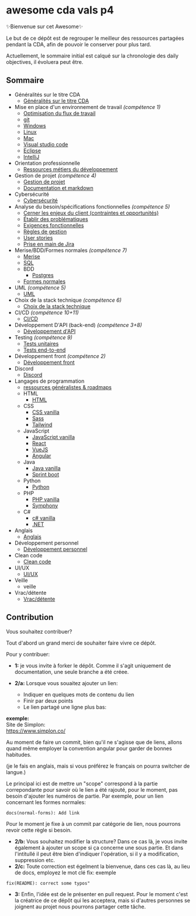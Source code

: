 # awesome cda vals p4

✨Bienvenue sur cet Awesome✨

Le but de ce dépôt est de regrouper le meilleur des ressources partagées pendant la CDA, afin de pouvoir le conserver pour plus tard.

Actuellement, le sommaire initial est calqué sur la chronologie des daily objectives, il évoluera peut être.

## Sommaire
- Généralités sur le titre CDA
    - [Généralités sur le titre CDA](./00-title-generalities/00-01-title-generalities.md)
- Mise en place d'un environnement de travail *(compétence 1)*
    - [Optimisation du flux de travail](./01-work-environment/01-00-optimisation.md)
    - [git](./01-work-environment/01-01-git.md)
    - [Windows](./01-work-environment/01-02-windows.md)
    - [Linux](./01-work-environment/01-03-linux.md)
    - [Mac](./01-work-environment/01-04-mac.md)
    - [Visual studio code](./01-work-environment/01-05-vscode.md)
    - [Eclipse](./01-work-environment/01-06-eclipse.md)
    - [IntelliJ](./01-work-environment/01-07-intellij.md)
- Orientation professionnelle
    - [Ressources métiers du développement](./02-career-guidance/02-01-dev-occupations.md)
- Gestion de projet *(compétence 4)*
    - [Gestion de projet](./03-project-management/03-01-project-management.md)
    - [Documentation et markdown](./03-project-management/03-02-documentation-markdown.md)
- Cybersécurité
    - [Cybersécurité](./04-cybersecurity/04-01-cybersecurity.md)
- Analyse du besoin/spécifications fonctionnelles *(compétence 5)*
    - [Cerner les enjeux du client (contraintes et opportunités)](./05-needs-functionnal-specifications/05-01-client-issues.md)
    - [Établir des problématiques](./05-needs-functionnal-specifications/05-02-problematic.md)
    - [Exigences fonctionnelles](./05-needs-functionnal-specifications/05-03-functionnal-requirements.md)
    - [Règles de gestion](./05-needs-functionnal-specifications/05-04-management-rules.md)
    - [User stories](./05-needs-functionnal-specifications/05-05-user-stories.md)
    - [Prise en main de Jira](./05-needs-functionnal-specifications/05-06-jira.md)
- Merise/BDD/Formes normales *(compétence 7)*
    - [Merise](./06-merise-ddb-normal-forms/06-01-merise.md)
    - [SQL](./06-merise-ddb-normal-forms/06-02-sql.md)
    - BDD
        - [Postgres](./06-merise-ddb-normal-forms/06-03-ddb.md/postgres.md)
    - [Formes normales](./06-merise-ddb-normal-forms/06-04-normal-forms.md)
- UML *(compétence 5)*
    - [UML](./07-uml/07-01-uml.md)
- Choix de la stack technique *(compétence 6)*
    - [Choix de la stack technique](./08-technical-stack/08-01-technical-stack.md)
- CI/CD *(compétence 10+11)*
    - [CI/CD](./09-ci-cd/09-01-ci-cd.md)
- Développement D'API (back-end) *(compétence 3+8)*
    - [Développement d'API](./10-api-development/10-01-api-development.md)
- Testing *(compétence 9)*
    - [Tests unitaires](./11-testing/11-01-unit-test.md)
    - [Tests end-to-end](./11-testing/11-02-e-2-e-test.md)
- Développement front *(compétence 2)*
    - [Développement front](./12-front-dev/12-01-front-dev.md)
- Discord
    - [Discord](./13-discord/13-01-discord.md)
- Langages de programmation
    - [ressources généralistes & roadmaps](./14-progamming-languages/14-01-generalist-roadmap.md)
    - HTML
        - [HTML](./14-progamming-languages/14-02-html/13-02-01-html-bases.md)
    - CSS
        - [CSS vanilla](./14-progamming-languages/14-03-css/13-03-01-css-vanilla.md)
        - [Sass](./14-progamming-languages/14-03-css/13-03-02-sass.md)
        - [Tailwind](./14-progamming-languages/14-03-css/13-03-03-tailwind.md)
    - JavaScript
        - [JavaScript vanilla](./14-progamming-languages/14-04-js/13-04-01-js-vanilla.md)
        - [React](./14-progamming-languages/14-04-js/13-04-02-react.md)
        - [VueJS](./14-progamming-languages/14-04-js/13-04-03-vuejs.md)
        - [Angular](./14-progamming-languages/14-04-js/13-04-04-angular.md)
    - Java
        - [Java vanilla](./14-progamming-languages/14-05-java/13-05-01-java-vanilla.md)
        - [Sprint boot](./14-progamming-languages/14-05-java/13-05-02-spring-boot.md)
    - Python
        - [Python](./14-progamming-languages/14-06-python/13-06-01-python.md)
    - PHP
        - [PHP vanilla](./14-progamming-languages/14-07-php/13-07-01-php-vanilla.md)
        - [Symphony](./14-progamming-languages/14-07-php/14-07-02-symphony.md)
    - C#
        - [c# vanilla](./14-progamming-languages/14-08-c#/13-08-01-c#-vanilla.md)
        - [.NET](./14-progamming-languages/14-08-c#/13-08-02-dotnet.md)
- Anglais
    - [Anglais](./15-english/15-01-english.md)
- Développement personnel
    - [Développement personnel](./16-personnal-development/16-01-personnal-development.md)
- Clean code
    - [Clean code](./17-clean-code/17-01-clean-code.md)
- UI/UX
    - [UI/UX](./18-ui-ux/18-01-ui-ux.md)
- Veille
    - veille
- Vrac/détente
    - [Vrac/détente](./19-miscellaneous-recreation/19-01-miscellaneous-recreation.md)

## Contribution

Vous souhaitez contribuer?

Tout d'abord un grand merci de souhaiter faire vivre ce dépôt.

Pour y contribuer:
- **1:** je vous invite à forker le dépôt. Comme il s'agit uniquement de documentation, une seule branche a été créee.

- **2/a:** Lorsque vous souaitez ajouter un lien:
    - Indiquer en quelques mots de contenu du lien
    - Finir par deux points
    - Le lien partagé une ligne plus bas:

**exemple:**\
Site de Simplon:\
https://www.simplon.co/

Au moment de faire un commit, bien qu'il ne s'agisse que de liens, allons quand même employer la convention angular pour garder de bonnes habitudes.

(je le fais en anglais, mais si vous préférez le français on pourra switcher de langue.)

Le principal ici est de mettre un "scope" correspond à la partie correpondante pour savoir où le lien a été rajouté, pour le moment, pas besoin d'ajouter les numéros de partie. Par exemple, pour un lien concernant les formes normales:
```
docs(normal-forms): Add link
```
Pour le moment je fixe à un commit par catégorie de lien, nous pourrons revoir cette règle si besoin.
- **2/b:** Vous souhaitez modifier la structure? Dans ce cas là, je vous invite également à ajouter un scope si ça concerne une sous partie. Et dans l'intitullé il peut être bien d'indiquer l'opération, si il y a modification, suppression etc.
- **2/c:** Toute correction est égelment la bienvenue, dans ces cas là, au lieu de docs, employez le mot clé fix:
exemple
```
fix(README): correct some typos"
```

- **3:** Enfin, l'idée est de le présenter en pull request. Pour le moment c'est la créatrice de ce dépôt qui les acceptera, mais si d'autres personnes se joignent au projet nous pourrons partager cette tâche.



